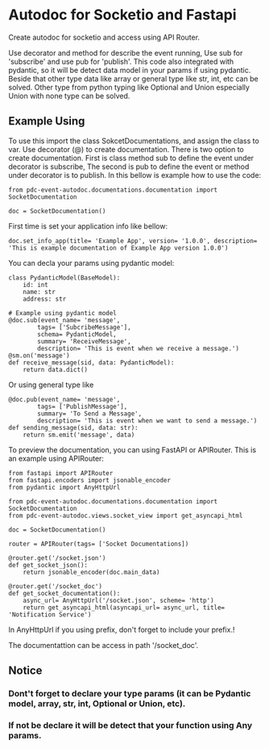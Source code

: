 # Autodoc for Socketio and Fastapi

Create autodoc for socketio and access using API Router.

Use decorator and method for describe the event running, Use sub for 'subscribe' and use pub for 'publish'.
This code also integrated with pydantic, so it will be detect data model in your params if using pydantic. 
Beside that other type data like array or general type like str, int, etc can be solved. 
Other type from python typing like Optional and Union especially Union with none type can be solved.


## Example Using

To use this import the class SokcetDocumentations, and assign the class to var.
Use decorator (@) to create documentation. There is two option to create documentation.
First is class method sub to define the event under decorator is subscribe, The second is pub to define the event or method under decorator is to publish. In this bellow is example how to use the code:

```
from pdc-event-autodoc.documentations.documentation import SocketDocumentation 

doc = SocketDocumentation()
```

First time is set your application info like bellow:
```
doc.set_info_app(title= 'Example App', version= '1.0.0', description= 'This is example documentation of Example App version 1.0.0')
```



You can decla your params using pydantic model:
```
class PydanticModel(BaseModel):
    id: int
    name: str
    address: str

# Example using pydantic model
@doc.sub(event_name= 'message', 
        tags= ['SubcribeMessage'], 
        schema= PydanticModel, 
        summary= 'ReceiveMessage', 
        description= 'This is event when we receive a message.')
@sm.on('message')
def receive_message(sid, data: PydanticModel):
    return data.dict()
```

Or using general type like 
```
@doc.pub(event_name= 'message', 
        tags= ['PublishMessage'],
        summary= 'To Send a Message', 
        description= 'This is event when we want to send a message.')
def sending_message(sid, data: str):
    return sm.emit('message', data)
```

To preview the documentation, you can using FastAPI or APIRouter.
This is an example using APIRouter:

```
from fastapi import APIRouter
from fastapi.encoders import jsonable_encoder
from pydantic import AnyHttpUrl

from pdc-event-autodoc.documentations.documentation import SocketDocumentation 
from pdc-event-autodoc.views.socket_view import get_asyncapi_html

doc = SocketDocumentation()

router = APIRouter(tags= ['Socket Documentations])

@router.get('/socket.json')
def get_socket_json():
    return jsonable_encoder(doc.main_data)

@router.get('/socket_doc')
def get_socket_documentation():
    async_url= AnyHttpUrl('/socket.json', scheme= 'http')
    return get_asyncapi_html(asyncapi_url= async_url, title= 'Notification Service')
```
In AnyHttpUrl if you using prefix, don't forget to include your prefix.!

The documentattion can be access in path '/socket_doc'.

## Notice
### Dont't forget to declare your type params (it can be Pydantic model, array, str, int, Optional or Union, etc).
### If not be declare it will be detect that your function using Any params.
